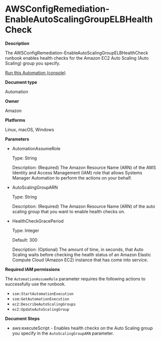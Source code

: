 # AWSConfigRemediation\-EnableAutoScalingGroupELBHealthCheck<a name="automation-aws-enable-asg-health-check"></a>

**Description**

The AWSConfigRemediation\-EnableAutoScalingGroupELBHealthCheck runbook enables health checks for the Amazon EC2 Auto Scaling \(Auto Scaling\) group you specify\.

[Run this Automation \(console\)](https://console.aws.amazon.com/systems-manager/automation/execute/AWSConfigRemediation-EnableAutoScalingGroupELBHealthCheck)

**Document type**

Automation

**Owner**

Amazon

**Platforms**

Linux, macOS, Windows

**Parameters**
+ AutomationAssumeRole

  Type: String

  Description: \(Required\) The Amazon Resource Name \(ARN\) of the AWS Identity and Access Management \(IAM\) role that allows Systems Manager Automation to perform the actions on your behalf\.
+ AutoScalingGroupARN

  Type: String

  Description: \(Required\) The Amazon Resource Name \(ARN\) of the auto scaling group that you want to enable health checks on\.
+ HealthCheckGracePeriod

  Type: Integer

  Default: 300

  Description: \(Optional\) The amount of time, in seconds, that Auto Scaling waits before checking the health status of an Amazon Elastic Compute Cloud \(Amazon EC2\) instance that has come into service\.

**Required IAM permissions**

The `AutomationAssumeRole` parameter requires the following actions to successfully use the runbook\.
+ `ssm:StartAutomationExecution`
+ `ssm:GetAutomationExecution`
+ `ec2:DescribeAutoScalingGroups`
+ `ec2:UpdateAutoScalingGroup`

**Document Steps**
+ aws:executeScript \- Enables health checks on the Auto Scaling group you specify in the `AutoScalingGroupARN` parameter\.